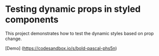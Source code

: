 # Testing dynamic props in styled components

This project demonstrates how to test the dynamic styles based on prop change.

[Demo] (https://codesandbox.io/s/bold-pascal-phs5n)
